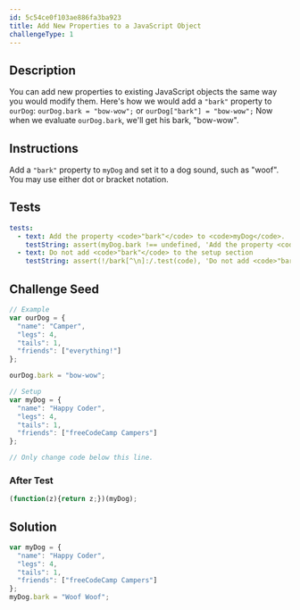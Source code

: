 ```yaml
---
id: 5c54ce0f103ae886fa3ba923
title: Add New Properties to a JavaScript Object
challengeType: 1
---
```


## Description
<section id='description'>
You can add new properties to existing JavaScript objects the same way you would modify them.
Here's how we would add a <code>"bark"</code> property to <code>ourDog</code>:
<code>ourDog.bark = "bow-wow";</code>
or
<code>ourDog["bark"] = "bow-wow";</code>
Now when we evaluate <code>ourDog.bark</code>, we'll get his bark, "bow-wow".
</section>

## Instructions
<section id='instructions'>
Add a <code>"bark"</code> property to <code>myDog</code> and set it to a dog sound, such as "woof". You may use either dot or bracket notation.
</section>

## Tests
<section id='tests'>

```yml
tests:
  - text: Add the property <code>"bark"</code> to <code>myDog</code>.
    testString: assert(myDog.bark !== undefined, 'Add the property <code>"bark"</code> to <code>myDog</code>.');
  - text: Do not add <code>"bark"</code> to the setup section
    testString: assert(!/bark[^\n]:/.test(code), 'Do not add <code>"bark"</code> to the setup section');

```

</section>

## Challenge Seed
<section id='challengeSeed'>

<div id='js-seed'>

```js
// Example
var ourDog = {
  "name": "Camper",
  "legs": 4,
  "tails": 1,
  "friends": ["everything!"]
};

ourDog.bark = "bow-wow";

// Setup
var myDog = {
  "name": "Happy Coder",
  "legs": 4,
  "tails": 1,
  "friends": ["freeCodeCamp Campers"]
};

// Only change code below this line.

```

</div>


### After Test
<div id='js-teardown'>

```js
(function(z){return z;})(myDog);
```

</div>

</section>

## Solution
<section id='solution'>


```js
var myDog = {
  "name": "Happy Coder",
  "legs": 4,
  "tails": 1,
  "friends": ["freeCodeCamp Campers"]
};
myDog.bark = "Woof Woof";
```

</section>
